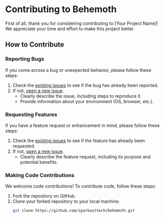 # Contributing to Behemoth

First of all, thank you for considering contributing to [Your Project Name]! We appreciate your time and effort to make this project better.

## How to Contribute

### Reporting Bugs

If you come across a bug or unexpected behavior, please follow these steps:

1. Check the [existing issues](https://github.com/sparkouttech/behemoth/issues) to see if the bug has already been reported.
2. If not, [open a new issue](https://github.com/sparkouttech/behemoth/issues/new).
   - Clearly describe the issue, including steps to reproduce it.
   - Provide information about your environment (OS, browser, etc.).

### Requesting Features

If you have a feature request or enhancement in mind, please follow these steps:

1. Check the [existing issues](https://github.com/sparkouttech/behemoth/issues) to see if the feature has already been requested.
2. If not, [open a new issue](https://github.com/sparkouttech/behemoth/issues/new).
   - Clearly describe the feature request, including its purpose and potential benefits.

### Making Code Contributions

We welcome code contributions! To contribute code, follow these steps:

1. Fork the repository on GitHub.
2. Clone your forked repository to your local machine.
   ```bash
   git clone https://github.com/sparkouttech/behemoth.git
